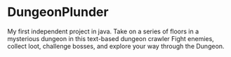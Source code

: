 # DungeonPlunder
My first independent project in java.
Take on a series of floors in a mysterious dungeon in this text-based dungeon crawler
Fight enemies, collect loot, challenge bosses, and explore your way through the Dungeon.